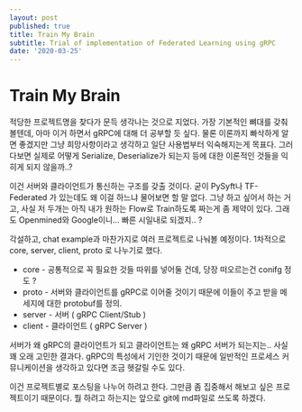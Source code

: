 ```yaml
---
layout: post
published: true
title: Train My Brain
subtitle: Trial of implementation of Federated Learning using gRPC
date: '2020-03-25'
---
```


# Train My Brain

 적당한 프로젝트명을 찾다가 문득 생각나는 것으로 지었다. 가장 기본적인 뼈대를 갖춰볼텐데, 아마 이거 하면서 gRPC에 대해 더 공부할 듯 싶다. 물론 이론까지 빠삭하게 알면 좋겠지만 그냥 희망사항이라고 생각하고 일단 사용법부터 익숙해지는게 목표다. 그러다보면 실제로 어떻게 Serialize, Deserialize가 되는지 등에 대한 이론적인 것들을 익히게 되지 않을까..? 



 이건 서버와 클라이언트가 통신하는 구조를 갖출 것이다. 굳이 PySyft나 TF-Federated 가 있는데도 왜 이걸 하느냐 물어보면 할 말 없다. 그냥 하고 싶어서 하는 거고, 사실 저 두개는 아직 내가 원하는 Flow로 Train하도록 짜는게 좀 제약이 있다.   그래도 Openmined와 Google이니... 빠른 시일내로 되겠지.. ?



 각설하고, chat example과 마찬가지로 여러 프로젝트로 나눠볼 예정이다. 1차적으로 core, server, client, proto 로 나누기로 했다.

* core - 공통적으로 꼭 필요한 것들 따위를 넣어둘 건데, 당장 떠오르는건 conifg 정도 ? 
* proto - 서버와 클라이언트를 gRPC로 이어줄 것이기 때문에 이들이 주고 받을 메세지에 대한 protobuf를 정의.
* server - 서버 ( gRPC Client/Stub )
* client - 클라이언트 ( gRPC Server )

서버가 왜 gRPC의 클라이언트가 되고 클라이언트는 왜 gRPC 서버가 되는지는.. 사실 꽤 오래 고민한 결과다. gRPC의 특성에서 기인한 것이기 때문에 일반적인 프로세스 커뮤니케이션을 생각하고 있다면 조금 헷갈릴 수도 있다.



이건 프로젝트별로 포스팅을 나누어 하려고 한다. 그만큼 좀 집중해서 해보고 싶은 프로젝트이기 때문이다. 뭘 하려고 하는지는 앞으로 git에 md파일로 쓰도록 하겠다. 



